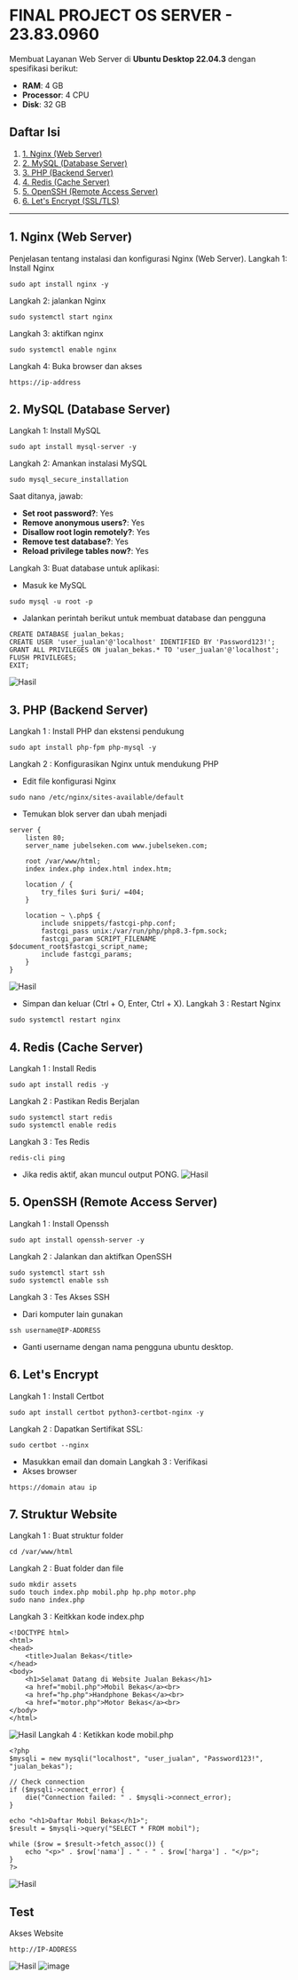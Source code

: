 # FINAL PROJECT OS SERVER - 23.83.0960

Membuat Layanan Web Server di **Ubuntu Desktop 22.04.3** dengan spesifikasi berikut:
- **RAM**: 4 GB  
- **Processor**: 4 CPU  
- **Disk**: 32 GB

## Daftar Isi
1. [1. Nginx (Web Server)](#1-nginx-web-server)
2. [2. MySQL (Database Server)](#2-mysql-dabase-server)
3. [3. PHP (Backend Server)](#3-php-backend-server)
4. [4. Redis (Cache Server)](#4-redis-cache-server)
5. [5. OpenSSH (Remote Access Server)](#5-openssh-remote-access-server)
6. [6. Let's Encrypt (SSL/TLS)](#6-lets-encrypt)

---

## 1. Nginx (Web Server)
Penjelasan tentang instalasi dan konfigurasi Nginx (Web Server).
Langkah 1: Install Nginx
```
sudo apt install nginx -y
```
Langkah 2: jalankan Nginx
```
sudo systemctl start nginx
```
Langkah 3: aktifkan nginx 
```
sudo systemctl enable nginx
```
Langkah 4: Buka browser dan akses 
```
https://ip-address
```
## 2. MySQL (Database Server)
Langkah 1: Install MySQL
```
sudo apt install mysql-server -y
```
Langkah 2: Amankan instalasi MySQL
```
sudo mysql_secure_installation
```
Saat ditanya, jawab:
- **Set root password?**: Yes
- **Remove anonymous users?**: Yes
- **Disallow root login remotely?**: Yes
- **Remove test database?**: Yes
- **Reload privilege tables now?**: Yes

Langkah 3: Buat database untuk aplikasi:
- Masuk ke MySQL
```
sudo mysql -u root -p
```
- Jalankan perintah berikut untuk membuat database dan pengguna
```
CREATE DATABASE jualan_bekas;
CREATE USER 'user_jualan'@'localhost' IDENTIFIED BY 'Password123!';
GRANT ALL PRIVILEGES ON jualan_bekas.* TO 'user_jualan'@'localhost';
FLUSH PRIVILEGES;
EXIT;
```
![Hasil](database.png)
## 3. PHP (Backend Server)
Langkah 1 : Install PHP dan ekstensi pendukung
```
sudo apt install php-fpm php-mysql -y
```
Langkah 2 : Konfigurasikan Nginx untuk mendukung PHP
- Edit file konfigurasi Nginx
```
sudo nano /etc/nginx/sites-available/default
```
- Temukan blok server dan ubah menjadi
```
server {
    listen 80;
    server_name jubelseken.com www.jubelseken.com;

    root /var/www/html;
    index index.php index.html index.htm;

    location / {
        try_files $uri $uri/ =404;
    }

    location ~ \.php$ {
        include snippets/fastcgi-php.conf;
        fastcgi_pass unix:/var/run/php/php8.3-fpm.sock;
        fastcgi_param SCRIPT_FILENAME $document_root$fastcgi_script_name;
        include fastcgi_params;
    }
}
```
![Hasil](defaultserver.png)
- Simpan dan keluar (Ctrl + O, Enter, Ctrl + X).
Langkah 3 : Restart Nginx
```
sudo systemctl restart nginx
```
## 4. Redis (Cache Server)
Langkah 1 : Install Redis
```
sudo apt install redis -y
```
Langkah 2 : Pastikan Redis Berjalan
```
sudo systemctl start redis
sudo systemctl enable redis
```
Langkah 3 : Tes Redis
```
redis-cli ping
```
- Jika redis aktif, akan muncul output PONG.
![Hasil](pong.png)
## 5. OpenSSH (Remote Access Server)
Langkah 1 : Install Openssh
```
sudo apt install openssh-server -y
```
Langkah 2 : Jalankan dan aktifkan OpenSSH
```
sudo systemctl start ssh
sudo systemctl enable ssh
```
Langkah 3 : Tes Akses SSH
- Dari komputer lain gunakan
```
ssh username@IP-ADDRESS
```
- Ganti username dengan nama pengguna ubuntu desktop.
## 6. Let's Encrypt
Langkah 1 : Install Certbot
```
sudo apt install certbot python3-certbot-nginx -y
```
Langkah 2 : Dapatkan Sertifikat SSL:
```
sudo certbot --nginx
```
- Masukkan email dan domain
Langkah 3 : Verifikasi
- Akses browser
```
https://domain atau ip
```
## 7. Struktur Website
Langkah 1 : Buat struktur folder
```
cd /var/www/html
```
Langkah 2 : Buat folder dan file
```
sudo mkdir assets
sudo touch index.php mobil.php hp.php motor.php
sudo nano index.php
```
Langkah 3 : Keitkkan kode index.php
```
<!DOCTYPE html>
<html>
<head>
    <title>Jualan Bekas</title>
</head>
<body>
    <h1>Selamat Datang di Website Jualan Bekas</h1>
    <a href="mobil.php">Mobil Bekas</a><br>
    <a href="hp.php">Handphone Bekas</a><br>
    <a href="motor.php">Motor Bekas</a><br>
</body>
</html>
```
![Hasil](kodeindex.png)
Langkah 4 : Ketikkan kode mobil.php
```
<?php
$mysqli = new mysqli("localhost", "user_jualan", "Password123!", "jualan_bekas");

// Check connection
if ($mysqli->connect_error) {
    die("Connection failed: " . $mysqli->connect_error);
}

echo "<h1>Daftar Mobil Bekas</h1>";
$result = $mysqli->query("SELECT * FROM mobil");

while ($row = $result->fetch_assoc()) {
    echo "<p>" . $row['nama'] . " - " . $row['harga'] . "</p>";
}
?>
```
![Hasil](kodemobil.png)
## Test
Akses Website
```
http://IP-ADDRESS
```
![Hasil](index.png)
![image](mobil.png)
